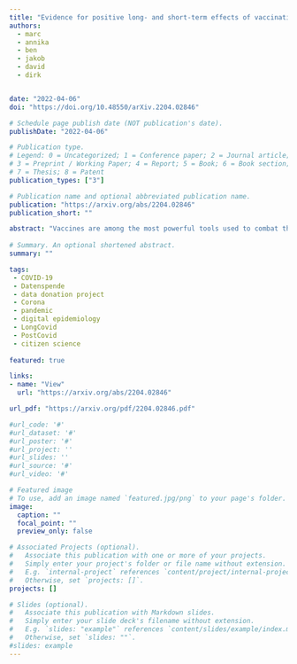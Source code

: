 ```yaml
---
title: "Evidence for positive long- and short-term effects of vaccinations against COVID-19 in wearable sensor metrics -- Insights from the German Corona Data Donation Project"
authors:
  - marc
  - annika
  - ben
  - jakob
  - david
  - dirk


date: "2022-04-06"
doi: "https://doi.org/10.48550/arXiv.2204.02846"

# Schedule page publish date (NOT publication's date).
publishDate: "2022-04-06"

# Publication type.
# Legend: 0 = Uncategorized; 1 = Conference paper; 2 = Journal article;
# 3 = Preprint / Working Paper; 4 = Report; 5 = Book; 6 = Book section;
# 7 = Thesis; 8 = Patent
publication_types: ["3"]

# Publication name and optional abbreviated publication name.
publication: "https://arxiv.org/abs/2204.02846"
publication_short: ""

abstract: "Vaccines are among the most powerful tools used to combat the COVID-19 pandemic. They are highly effective against infection and substantially reduce the risk of severe disease, hospitalization, ICU admission, and death. However, their potential for attenuating long-term effects of a SARS-CoV-2 infection, commonly denoted as Long COVID, remains elusive and is still subject of debate. Such long-term effects can be effectively monitored at the individual level by analyzing physiological data collected by consumer-grade wearable sensors. Here, we investigate changes in resting heart rate, daily physical activity, and sleep duration in response to a SARS-CoV-2 infection stratified by vaccination status. Data was collected over a period of two years in the context of the German Corona Data Donation Project with currently around 190,000 monthly active donors. Compared to their unvaccinated counterparts, we find that vaccinated individuals on average experience smaller changes in their vital data that also return to normal levels more quickly. Likewise, extreme changes in vitals during the acute phase of the disease occur less frequently in vaccinated individuals. Our results solidify evidence that vaccines can mitigate long-term detrimental effects of SARS-CoV-2 infections both in terms of duration and magnitude. Furthermore, they demonstrate the value of large scale, high-resolution wearable sensor data in public health research."
          
# Summary. An optional shortened abstract.
summary: ""

tags:
 - COVID-19
 - Datenspende
 - data donation project
 - Corona
 - pandemic
 - digital epidemiology
 - LongCovid
 - PostCovid
 - citizen science
 
featured: true

links:
- name: "View"
  url: "https://arxiv.org/abs/2204.02846"

url_pdf: "https://arxiv.org/pdf/2204.02846.pdf"

#url_code: '#'
#url_dataset: '#'
#url_poster: '#'
#url_project: ''
#url_slides: ''
#url_source: '#'
#url_video: '#'

# Featured image
# To use, add an image named `featured.jpg/png` to your page's folder. 
image:
  caption: ""
  focal_point: ""
  preview_only: false

# Associated Projects (optional).
#   Associate this publication with one or more of your projects.
#   Simply enter your project's folder or file name without extension.
#   E.g. `internal-project` references `content/project/internal-project/index.md`.
#   Otherwise, set `projects: []`.
projects: []

# Slides (optional).
#   Associate this publication with Markdown slides.
#   Simply enter your slide deck's filename without extension.
#   E.g. `slides: "example"` references `content/slides/example/index.md`.
#   Otherwise, set `slides: ""`.
#slides: example
---
```

